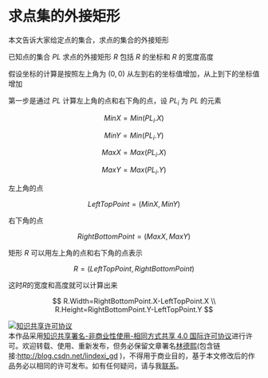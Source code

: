 # 求点集的外接矩形

本文告诉大家给定点的集合，求点的集合的外接矩形

<!--more-->
<!-- csdn -->
<!-- 标签：数学 -->
<!-- math -->

已知点的集合 $PL$ 求点的外接矩形 $R$ 包括 $R$ 的坐标和 $R$ 的宽度高度

假设坐标的计算是按照左上角为 $(0,0)$ 从左到右的坐标值增加，从上到下的坐标值增加

第一步是通过 $PL$ 计算左上角的点和右下角的点，设 $PL_i$ 为 $PL$ 的元素

$$
MinX=Min(PL_i.X)
$$

$$
MinY=Min(PL_i.Y)
$$

$$
MaxX=Max(PL_i.X)
$$

$$
MaxY=Max(PL_i.Y)
$$



左上角的点 

$$
LeftTopPoint=(MinX,MinY)
$$

右下角的点

$$
RightBottomPoint=(MaxX,MaxY)
$$


矩形 $R$ 可以用左上角的点和右下角的点表示

$$
R=(LeftTopPoint,RightBottomPoint)
$$

这时$R$的宽度和高度就可以计算出来

$$
R.Width=RightBottomPoint.X-LeftTopPoint.X \\
R.Height=RightBottomPoint.Y-LeftTopPoint.Y
$$



<a rel="license" href="http://creativecommons.org/licenses/by-nc-sa/4.0/"><img alt="知识共享许可协议" style="border-width:0" src="https://licensebuttons.net/l/by-nc-sa/4.0/88x31.png" /></a><br />本作品采用<a rel="license" href="http://creativecommons.org/licenses/by-nc-sa/4.0/">知识共享署名-非商业性使用-相同方式共享 4.0 国际许可协议</a>进行许可。欢迎转载、使用、重新发布，但务必保留文章署名[林德熙](http://blog.csdn.net/lindexi_gd)(包含链接:http://blog.csdn.net/lindexi_gd )，不得用于商业目的，基于本文修改后的作品务必以相同的许可发布。如有任何疑问，请与我[联系](mailto:lindexi_gd@163.com)。